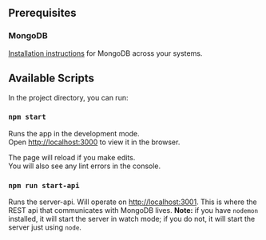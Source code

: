 ## Prerequisites

### MongoDB

[Installation instructions](https://docs.mongodb.com/manual/installation/#mongodb-community-edition-installation-tutorials) for MongoDB across your systems.

## Available Scripts

In the project directory, you can run:

### `npm start`

Runs the app in the development mode.<br />
Open [http://localhost:3000](http://localhost:3000) to view it in the browser.

The page will reload if you make edits.<br />
You will also see any lint errors in the console.

### `npm run start-api`

Runs the server-api. Will operate on [http://localhost:3001](http://localhost:3001). This is where the REST api that communicates with MongoDB lives. **Note:** if you have `nodemon` installed, it will start the server in watch mode; if you do not, it will start the server just using `node`.
